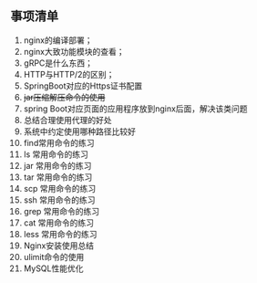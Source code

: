 ## 事项清单
1. nginx的编译部署；
1. nginx大致功能模块的查看；
1. gRPC是什么东西；
1. HTTP与HTTP/2的区别；
1. SpringBoot对应的Https证书配置
1. ~~jar压缩解压命令的使用~~
1. spring Boot对应页面的应用程序放到nginx后面，解决该类问题
1. 总结合理使用代理的好处
1. 系统中约定使用哪种路径比较好
1. find常用命令的练习
1. ls 常用命令的练习
1. jar 常用命令的练习
1. tar 常用命令的练习
1. scp 常用命令的练习
1. ssh 常用命令的练习
1. grep 常用命令的练习
1. cat 常用命令的练习
1. less 常用命令的练习
1. Nginx安装使用总结
1. ulimit命令的使用
1. MySQL性能优化
